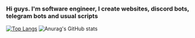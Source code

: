 ### Hi guys. I'm software engineer, I create websites, discord bots, telegram bots and usual scripts
[![Top Langs](https://github-readme-stats.vercel.app/api/top-langs/?username=1CodePhantom1)](https://github.com/anuraghazra/github-readme-stats)
![Anurag's GitHub stats](https://github-readme-stats.vercel.app/api?username=1CodePhantom1&show_icons=true&theme=tokyonight)

